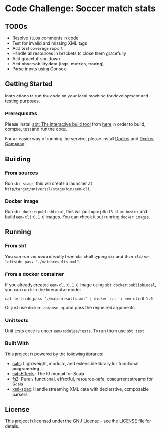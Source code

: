 # Code Challenge: Soccer match stats

## TODOs

* Resolve `TODO`s comments in code
* Test for invalid and missing XML tags
* Add test coverage report
* Handle all resources in brackets to close them gracefully
* Add graceful-shutdown
* Add observability data (logs, metrics, tracing)
* Parse inputs using Console

## Getting Started

Instructions to run the code on your local machine for development and testing purposes.

### Prerequisites

Please install [sbt: The interactive build tool](https://www.scala-sbt.org/) from [here](https://www.scala-sbt.org/download.html)
in order to build, compile, test and run the code.

For an easier way of running the service, please install [Docker](https://docs.docker.com/get-docker/) and [Docker Compose](https://docs.docker.com/compose/install/) 

## Building

### From sources

Run `sbt stage`, this will create a launcher at `http/target/universal/stage/bin/eem-cli`.

### Docker image

Run `sbt docker:publishLocal`, this will pull `openjdk:18-slim-buster` and build `eem-cli:0.1.0` images.
You can check it out running `docker images`.

## Running

### From sbt

You can run the code directly from sbt-shell typing `sbt` and then `cli/run leftside_pass "./matchresults.xml"`. 

### From a docker container

If you already created `eem-cli:0.1.0` image using `sbt docker:publishLocal`, you can run it in the interactive mode:

```
cat leftside_pass "./matchresults.xml" | docker run -i eem-cli:0.1.0 
```

Or just use `docker-compose up` and pass the requeired arguments.

### Unit tests

Unit tests code is under `eem/modules/tests`. To run them use `sbt test`.

### Built With

This project is powered by the following libraries:

* [cats](https://typelevel.org/cats/): Lightweight, modular, and extensible library for functional programming
* [catsEffects](https://typelevel.org/cats-effect/): The IO monad for Scala
* [fs2](https://fs2.io/): Purely functional, effectful, resource-safe, concurrent streams for Scala
* [xml-spac](https://github.com/dylemma/xml-spac): Handle streaming XML data with declarative, composable parsers

## License

This project is licensed under the GNU License - see the [LICENSE](LICENSE) file for details.